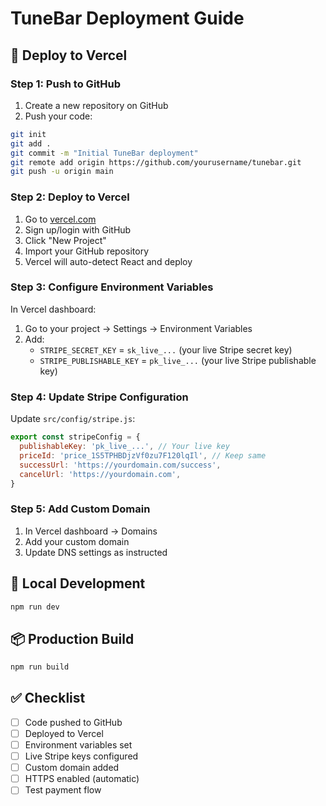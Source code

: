 # TuneBar Deployment Guide

## 🚀 Deploy to Vercel

### Step 1: Push to GitHub
1. Create a new repository on GitHub
2. Push your code:
```bash
git init
git add .
git commit -m "Initial TuneBar deployment"
git remote add origin https://github.com/yourusername/tunebar.git
git push -u origin main
```

### Step 2: Deploy to Vercel
1. Go to [vercel.com](https://vercel.com)
2. Sign up/login with GitHub
3. Click "New Project"
4. Import your GitHub repository
5. Vercel will auto-detect React and deploy

### Step 3: Configure Environment Variables
In Vercel dashboard:
1. Go to your project → Settings → Environment Variables
2. Add:
   - `STRIPE_SECRET_KEY` = `sk_live_...` (your live Stripe secret key)
   - `STRIPE_PUBLISHABLE_KEY` = `pk_live_...` (your live Stripe publishable key)

### Step 4: Update Stripe Configuration
Update `src/config/stripe.js`:
```javascript
export const stripeConfig = {
  publishableKey: 'pk_live_...', // Your live key
  priceId: 'price_1S5TPHBDjzVf0zu7F120lqIl', // Keep same
  successUrl: 'https://yourdomain.com/success',
  cancelUrl: 'https://yourdomain.com',
}
```

### Step 5: Add Custom Domain
1. In Vercel dashboard → Domains
2. Add your custom domain
3. Update DNS settings as instructed

## 🔧 Local Development
```bash
npm run dev
```

## 📦 Production Build
```bash
npm run build
```

## ✅ Checklist
- [ ] Code pushed to GitHub
- [ ] Deployed to Vercel
- [ ] Environment variables set
- [ ] Live Stripe keys configured
- [ ] Custom domain added
- [ ] HTTPS enabled (automatic)
- [ ] Test payment flow
